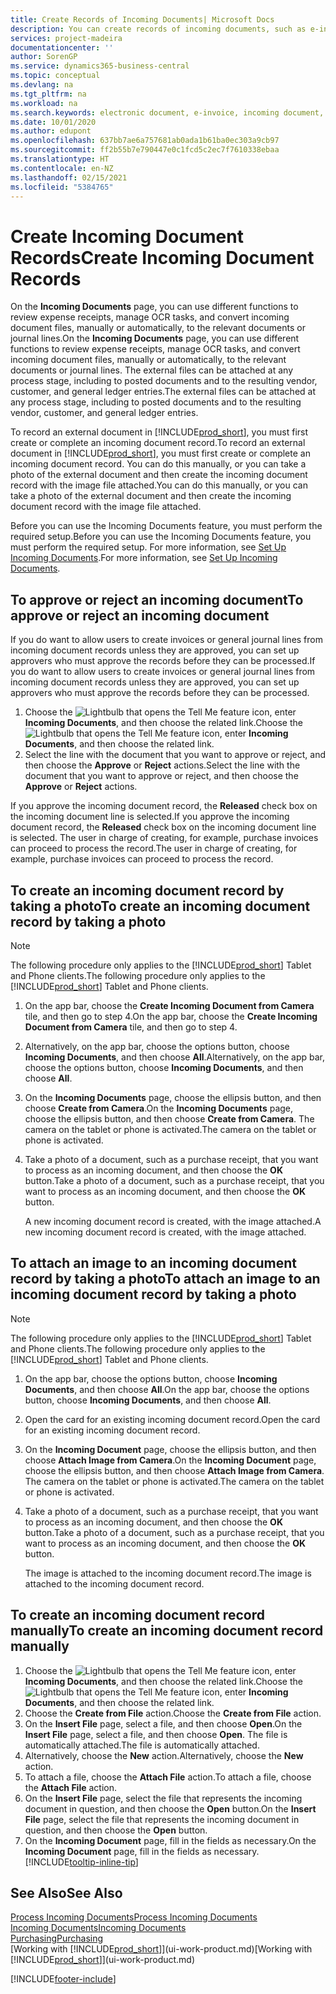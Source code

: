 ```yaml
---
title: Create Records of Incoming Documents| Microsoft Docs
description: You can create records of incoming documents, such as e-invoices, and manage OCR tasks, eCommerce, and document exchange.
services: project-madeira
documentationcenter: ''
author: SorenGP
ms.service: dynamics365-business-central
ms.topic: conceptual
ms.devlang: na
ms.tgt_pltfrm: na
ms.workload: na
ms.search.keywords: electronic document, e-invoice, incoming document, OCR, ecommerce, document exchange, import invoice
ms.date: 10/01/2020
ms.author: edupont
ms.openlocfilehash: 637bb7ae6a757681ab0ada1b61ba0ec303a9cb97
ms.sourcegitcommit: ff2b55b7e790447e0c1fcd5c2ec7f7610338ebaa
ms.translationtype: HT
ms.contentlocale: en-NZ
ms.lasthandoff: 02/15/2021
ms.locfileid: "5384765"
---
```

# <a name="create-incoming-document-records"></a><span data-ttu-id="eb5d4-103">Create Incoming Document Records</span><span class="sxs-lookup"><span data-stu-id="eb5d4-103">Create Incoming Document Records</span></span>
<span data-ttu-id="eb5d4-104">On the **Incoming Documents** page, you can use different functions to review expense receipts, manage OCR tasks, and convert incoming document files, manually or automatically, to the relevant documents or journal lines.</span><span class="sxs-lookup"><span data-stu-id="eb5d4-104">On the **Incoming Documents** page, you can use different functions to review expense receipts, manage OCR tasks, and convert incoming document files, manually or automatically, to the relevant documents or journal lines.</span></span> <span data-ttu-id="eb5d4-105">The external files can be attached at any process stage, including to posted documents and to the resulting vendor, customer, and general ledger entries.</span><span class="sxs-lookup"><span data-stu-id="eb5d4-105">The external files can be attached at any process stage, including to posted documents and to the resulting vendor, customer, and general ledger entries.</span></span>

<span data-ttu-id="eb5d4-106">To record an external document in [!INCLUDE[prod_short](includes/prod_short.md)], you must first create or complete an incoming document record.</span><span class="sxs-lookup"><span data-stu-id="eb5d4-106">To record an external document in [!INCLUDE[prod_short](includes/prod_short.md)], you must first create or complete an incoming document record.</span></span> <span data-ttu-id="eb5d4-107">You can do this manually, or you can take a photo of the external document and then create the incoming document record with the image file attached.</span><span class="sxs-lookup"><span data-stu-id="eb5d4-107">You can do this manually, or you can take a photo of the external document and then create the incoming document record with the image file attached.</span></span>

<span data-ttu-id="eb5d4-108">Before you can use the Incoming Documents feature, you must perform the required setup.</span><span class="sxs-lookup"><span data-stu-id="eb5d4-108">Before you can use the Incoming Documents feature, you must perform the required setup.</span></span> <span data-ttu-id="eb5d4-109">For more information, see [Set Up Incoming Documents](across-how-setup-income-documents.md).</span><span class="sxs-lookup"><span data-stu-id="eb5d4-109">For more information, see [Set Up Incoming Documents](across-how-setup-income-documents.md).</span></span>

## <a name="to-approve-or-reject-an-incoming-document"></a><span data-ttu-id="eb5d4-110">To approve or reject an incoming document</span><span class="sxs-lookup"><span data-stu-id="eb5d4-110">To approve or reject an incoming document</span></span>
<span data-ttu-id="eb5d4-111">If you do want to allow users to create invoices or general journal lines from incoming document records unless they are approved, you can set up approvers who must approve the records before they can be processed.</span><span class="sxs-lookup"><span data-stu-id="eb5d4-111">If you do want to allow users to create invoices or general journal lines from incoming document records unless they are approved, you can set up approvers who must approve the records before they can be processed.</span></span>

1. <span data-ttu-id="eb5d4-112">Choose the ![Lightbulb that opens the Tell Me feature](media/ui-search/search_small.png "Tell me what you want to do") icon, enter **Incoming Documents**, and then choose the related link.</span><span class="sxs-lookup"><span data-stu-id="eb5d4-112">Choose the ![Lightbulb that opens the Tell Me feature](media/ui-search/search_small.png "Tell me what you want to do") icon, enter **Incoming Documents**, and then choose the related link.</span></span>
2. <span data-ttu-id="eb5d4-113">Select the line with the document that you want to approve or reject, and then choose the **Approve** or **Reject** actions.</span><span class="sxs-lookup"><span data-stu-id="eb5d4-113">Select the line with the document that you want to approve or reject, and then choose the **Approve** or **Reject** actions.</span></span>

<span data-ttu-id="eb5d4-114">If you approve the incoming document record, the **Released** check box on the incoming document line is selected.</span><span class="sxs-lookup"><span data-stu-id="eb5d4-114">If you approve the incoming document record, the **Released** check box on the incoming document line is selected.</span></span> <span data-ttu-id="eb5d4-115">The user in charge of creating, for example, purchase invoices can proceed to process the record.</span><span class="sxs-lookup"><span data-stu-id="eb5d4-115">The user in charge of creating, for example, purchase invoices can proceed to process the record.</span></span>

## <a name="to-create-an-incoming-document-record-by-taking-a-photo"></a><span data-ttu-id="eb5d4-116">To create an incoming document record by taking a photo</span><span class="sxs-lookup"><span data-stu-id="eb5d4-116">To create an incoming document record by taking a photo</span></span>
> [!NOTE]  
>   <span data-ttu-id="eb5d4-117">The following procedure only applies to the [!INCLUDE[prod_short](includes/prod_short.md)] Tablet and Phone clients.</span><span class="sxs-lookup"><span data-stu-id="eb5d4-117">The following procedure only applies to the [!INCLUDE[prod_short](includes/prod_short.md)] Tablet and Phone clients.</span></span>

1. <span data-ttu-id="eb5d4-118">On the app bar, choose the **Create Incoming Document from Camera** tile, and then go to step 4.</span><span class="sxs-lookup"><span data-stu-id="eb5d4-118">On the app bar, choose the **Create Incoming Document from Camera** tile, and then go to step 4.</span></span>
2. <span data-ttu-id="eb5d4-119">Alternatively, on the app bar, choose the options button, choose **Incoming Documents**, and then choose **All**.</span><span class="sxs-lookup"><span data-stu-id="eb5d4-119">Alternatively, on the app bar, choose the options button, choose **Incoming Documents**, and then choose **All**.</span></span>
3. <span data-ttu-id="eb5d4-120">On the **Incoming Documents** page, choose the ellipsis button, and then choose **Create from Camera**.</span><span class="sxs-lookup"><span data-stu-id="eb5d4-120">On the **Incoming Documents** page, choose the ellipsis button, and then choose **Create from Camera**.</span></span> <span data-ttu-id="eb5d4-121">The camera on the tablet or phone is activated.</span><span class="sxs-lookup"><span data-stu-id="eb5d4-121">The camera on the tablet or phone is activated.</span></span>
4. <span data-ttu-id="eb5d4-122">Take a photo of a document, such as a purchase receipt, that you want to process as an incoming document, and then choose the **OK** button.</span><span class="sxs-lookup"><span data-stu-id="eb5d4-122">Take a photo of a document, such as a purchase receipt, that you want to process as an incoming document, and then choose the **OK** button.</span></span>

    <span data-ttu-id="eb5d4-123">A new incoming document record is created, with the image attached.</span><span class="sxs-lookup"><span data-stu-id="eb5d4-123">A new incoming document record is created, with the image attached.</span></span>

## <a name="to-attach-an-image-to-an-incoming-document-record-by-taking-a-photo"></a><span data-ttu-id="eb5d4-124">To attach an image to an incoming document record by taking a photo</span><span class="sxs-lookup"><span data-stu-id="eb5d4-124">To attach an image to an incoming document record by taking a photo</span></span>
> [!NOTE]  
>   <span data-ttu-id="eb5d4-125">The following procedure only applies to the [!INCLUDE[prod_short](includes/prod_short.md)] Tablet and Phone clients.</span><span class="sxs-lookup"><span data-stu-id="eb5d4-125">The following procedure only applies to the [!INCLUDE[prod_short](includes/prod_short.md)] Tablet and Phone clients.</span></span>

1. <span data-ttu-id="eb5d4-126">On the app bar, choose the options button, choose **Incoming Documents**, and then choose **All**.</span><span class="sxs-lookup"><span data-stu-id="eb5d4-126">On the app bar, choose the options button, choose **Incoming Documents**, and then choose **All**.</span></span>
2. <span data-ttu-id="eb5d4-127">Open the card for an existing incoming document record.</span><span class="sxs-lookup"><span data-stu-id="eb5d4-127">Open the card for an existing incoming document record.</span></span>
3. <span data-ttu-id="eb5d4-128">On the **Incoming Document** page, choose the ellipsis button, and then choose **Attach Image from Camera**.</span><span class="sxs-lookup"><span data-stu-id="eb5d4-128">On the **Incoming Document** page, choose the ellipsis button, and then choose **Attach Image from Camera**.</span></span> <span data-ttu-id="eb5d4-129">The camera on the tablet or phone is activated.</span><span class="sxs-lookup"><span data-stu-id="eb5d4-129">The camera on the tablet or phone is activated.</span></span>
4. <span data-ttu-id="eb5d4-130">Take a photo of a document, such as a purchase receipt, that you want to process as an incoming document, and then choose the **OK** button.</span><span class="sxs-lookup"><span data-stu-id="eb5d4-130">Take a photo of a document, such as a purchase receipt, that you want to process as an incoming document, and then choose the **OK** button.</span></span>

    <span data-ttu-id="eb5d4-131">The image is attached to the incoming document record.</span><span class="sxs-lookup"><span data-stu-id="eb5d4-131">The image is attached to the incoming document record.</span></span>

## <a name="to-create-an-incoming-document-record-manually"></a><span data-ttu-id="eb5d4-132">To create an incoming document record manually</span><span class="sxs-lookup"><span data-stu-id="eb5d4-132">To create an incoming document record manually</span></span>
1. <span data-ttu-id="eb5d4-133">Choose the ![Lightbulb that opens the Tell Me feature](media/ui-search/search_small.png "Tell me what you want to do") icon, enter **Incoming Documents**, and then choose the related link.</span><span class="sxs-lookup"><span data-stu-id="eb5d4-133">Choose the ![Lightbulb that opens the Tell Me feature](media/ui-search/search_small.png "Tell me what you want to do") icon, enter **Incoming Documents**, and then choose the related link.</span></span>
2. <span data-ttu-id="eb5d4-134">Choose the **Create from File** action.</span><span class="sxs-lookup"><span data-stu-id="eb5d4-134">Choose the **Create from File** action.</span></span>  
3. <span data-ttu-id="eb5d4-135">On the **Insert File** page, select a file, and then choose **Open**.</span><span class="sxs-lookup"><span data-stu-id="eb5d4-135">On the **Insert File** page, select a file, and then choose **Open**.</span></span> <span data-ttu-id="eb5d4-136">The file is automatically attached.</span><span class="sxs-lookup"><span data-stu-id="eb5d4-136">The file is automatically attached.</span></span>
4. <span data-ttu-id="eb5d4-137">Alternatively, choose the **New** action.</span><span class="sxs-lookup"><span data-stu-id="eb5d4-137">Alternatively, choose the **New** action.</span></span>
5. <span data-ttu-id="eb5d4-138">To attach a file, choose the **Attach File** action.</span><span class="sxs-lookup"><span data-stu-id="eb5d4-138">To attach a file, choose the **Attach File** action.</span></span>
6. <span data-ttu-id="eb5d4-139">On the **Insert File** page, select the file that represents the incoming document in question, and then choose the **Open** button.</span><span class="sxs-lookup"><span data-stu-id="eb5d4-139">On the **Insert File** page, select the file that represents the incoming document in question, and then choose the **Open** button.</span></span>
7. <span data-ttu-id="eb5d4-140">On the **Incoming Document** page, fill in the fields as necessary.</span><span class="sxs-lookup"><span data-stu-id="eb5d4-140">On the **Incoming Document** page, fill in the fields as necessary.</span></span> [!INCLUDE[tooltip-inline-tip](includes/tooltip-inline-tip_md.md)]

## <a name="see-also"></a><span data-ttu-id="eb5d4-141">See Also</span><span class="sxs-lookup"><span data-stu-id="eb5d4-141">See Also</span></span>
[<span data-ttu-id="eb5d4-142">Process Incoming Documents</span><span class="sxs-lookup"><span data-stu-id="eb5d4-142">Process Incoming Documents</span></span>](across-process-income-documents.md)  
[<span data-ttu-id="eb5d4-143">Incoming Documents</span><span class="sxs-lookup"><span data-stu-id="eb5d4-143">Incoming Documents</span></span>](across-income-documents.md)  
[<span data-ttu-id="eb5d4-144">Purchasing</span><span class="sxs-lookup"><span data-stu-id="eb5d4-144">Purchasing</span></span>](purchasing-manage-purchasing.md)  
<span data-ttu-id="eb5d4-145">[Working with [!INCLUDE[prod_short](includes/prod_short.md)]](ui-work-product.md)</span><span class="sxs-lookup"><span data-stu-id="eb5d4-145">[Working with [!INCLUDE[prod_short](includes/prod_short.md)]](ui-work-product.md)</span></span>


[!INCLUDE[footer-include](includes/footer-banner.md)]